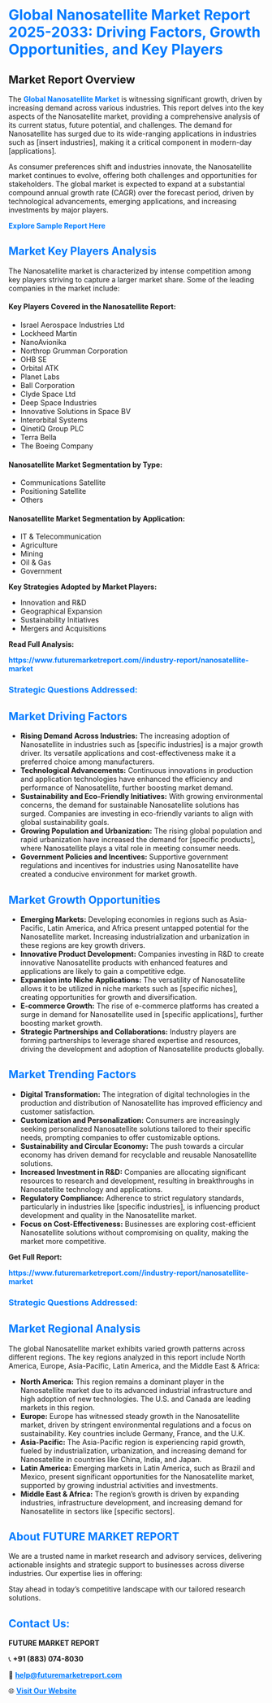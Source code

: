 <h1 style="color: #007BFF;">Global Nanosatellite Market Report 2025-2033: Driving Factors, Growth Opportunities, and Key Players</h1>

<section id="overview">
<h2>Market Report Overview</h2>
<p>The <a href="https://www.futuremarketreport.com//industry-report/nanosatellite-market" style="color: #007BFF; text-decoration: none;"><strong>Global Nanosatellite Market</strong></a> is witnessing significant growth, driven by increasing demand across various industries. This report delves into the key aspects of the Nanosatellite market, providing a comprehensive analysis of its current status, future potential, and challenges. The demand for Nanosatellite has surged due to its wide-ranging applications in industries such as [insert industries], making it a critical component in modern-day [applications].</p>
<p>As consumer preferences shift and industries innovate, the Nanosatellite market continues to evolve, offering both challenges and opportunities for stakeholders. The global market is expected to expand at a substantial compound annual growth rate (CAGR) over the forecast period, driven by technological advancements, emerging applications, and increasing investments by major players.</p>
</section>

<section id="overview">
<p><a href="https://www.futuremarketreport.com//request-sample/reportId=57962" style="color: #007BFF; text-decoration: none;"><strong>Explore Sample Report Here</strong></a></p>
</section>

<section id="key-players">
<h2 style="color: #007BFF;">Market Key Players Analysis</h2>
<p>The Nanosatellite market is characterized by intense competition among key players striving to capture a larger market share. Some of the leading companies in the market include:</p>
<h4>Key Players Covered in the Nanosatellite Report:</h4>
<ul><li>Israel Aerospace Industries Ltd</li><li>Lockheed Martin</li><li>NanoAvionika</li><li>Northrop Grumman Corporation</li><li>OHB SE</li><li>Orbital ATK</li><li>Planet Labs</li><li>Ball Corporation</li><li>Clyde Space Ltd</li><li>Deep Space Industries</li><li>Innovative Solutions in Space BV</li><li>Interorbital Systems</li><li>QinetiQ Group PLC</li><li>Terra Bella</li><li>The Boeing Company</li></ul>
<h4>Nanosatellite Market Segmentation by Type:</h4>
<ul><li>Communications Satellite</li><li>Positioning Satellite</li><li>Others</li></ul>

<h4>Nanosatellite Market Segmentation by Application:</h4>
<ul><li>IT &amp; Telecommunication</li><li>Agriculture</li><li>Mining</li><li>Oil &amp; Gas</li><li>Government</li></ul>
<p><strong>Key Strategies Adopted by Market Players:</strong></p>
<ul>
<li>Innovation and R&D</li>
<li>Geographical Expansion</li>
<li>Sustainability Initiatives</li>
<li>Mergers and Acquisitions</li>
</ul>
</section>

<section>
<p><strong>Read Full Analysis: </strong></p><a href="https://www.futuremarketreport.com//industry-report/nanosatellite-market" style="color: #007BFF; text-decoration: none;"><strong>https://www.futuremarketreport.com//industry-report/nanosatellite-market</strong></a>
<h3 style="color: #007BFF;">Strategic Questions Addressed:</h3>
</section>

<section id="driving-factors">
<h2 style="color: #007BFF;">Market Driving Factors</h2>
<ul>
<li><strong>Rising Demand Across Industries:</strong> The increasing adoption of Nanosatellite in industries such as [specific industries] is a major growth driver. Its versatile applications and cost-effectiveness make it a preferred choice among manufacturers.</li>
<li><strong>Technological Advancements:</strong> Continuous innovations in production and application technologies have enhanced the efficiency and performance of Nanosatellite, further boosting market demand.</li>
<li><strong>Sustainability and Eco-Friendly Initiatives:</strong> With growing environmental concerns, the demand for sustainable Nanosatellite solutions has surged. Companies are investing in eco-friendly variants to align with global sustainability goals.</li>
<li><strong>Growing Population and Urbanization:</strong> The rising global population and rapid urbanization have increased the demand for [specific products], where Nanosatellite plays a vital role in meeting consumer needs.</li>
<li><strong>Government Policies and Incentives:</strong> Supportive government regulations and incentives for industries using Nanosatellite have created a conducive environment for market growth.</li>
</ul>
</section>

<section id="growth-opportunities">
<h2 style="color: #007BFF;">Market Growth Opportunities</h2>
<ul>
<li><strong>Emerging Markets:</strong> Developing economies in regions such as Asia-Pacific, Latin America, and Africa present untapped potential for the Nanosatellite market. Increasing industrialization and urbanization in these regions are key growth drivers.</li>
<li><strong>Innovative Product Development:</strong> Companies investing in R&D to create innovative Nanosatellite products with enhanced features and applications are likely to gain a competitive edge.</li>
<li><strong>Expansion into Niche Applications:</strong> The versatility of Nanosatellite allows it to be utilized in niche markets such as [specific niches], creating opportunities for growth and diversification.</li>
<li><strong>E-commerce Growth:</strong> The rise of e-commerce platforms has created a surge in demand for Nanosatellite used in [specific applications], further boosting market growth.</li>
<li><strong>Strategic Partnerships and Collaborations:</strong> Industry players are forming partnerships to leverage shared expertise and resources, driving the development and adoption of Nanosatellite products globally.</li>
</ul>
</section>

<section id="trending-factors">
<h2 style="color: #007BFF;">Market Trending Factors</h2>
<ul>
<li><strong>Digital Transformation:</strong> The integration of digital technologies in the production and distribution of Nanosatellite has improved efficiency and customer satisfaction.</li>
<li><strong>Customization and Personalization:</strong> Consumers are increasingly seeking personalized Nanosatellite solutions tailored to their specific needs, prompting companies to offer customizable options.</li>
<li><strong>Sustainability and Circular Economy:</strong> The push towards a circular economy has driven demand for recyclable and reusable Nanosatellite solutions.</li>
<li><strong>Increased Investment in R&D:</strong> Companies are allocating significant resources to research and development, resulting in breakthroughs in Nanosatellite technology and applications.</li>
<li><strong>Regulatory Compliance:</strong> Adherence to strict regulatory standards, particularly in industries like [specific industries], is influencing product development and quality in the Nanosatellite market.</li>
<li><strong>Focus on Cost-Effectiveness:</strong> Businesses are exploring cost-efficient Nanosatellite solutions without compromising on quality, making the market more competitive.</li>
</ul>
</section>

<section>
<p><strong>Get Full Report: </strong></p><a href="https://www.futuremarketreport.com//industry-report/nanosatellite-market" style="color: #007BFF; text-decoration: none;"><strong>https://www.futuremarketreport.com//industry-report/nanosatellite-market</strong></a>
<h3 style="color: #007BFF;">Strategic Questions Addressed:</h3>
</section>


<section id="regional-analysis">
<h2 style="color: #007BFF;">Market Regional Analysis</h2>
<p>The global Nanosatellite market exhibits varied growth patterns across different regions. The key regions analyzed in this report include North America, Europe, Asia-Pacific, Latin America, and the Middle East & Africa:</p>
<ul>
<li><strong>North America:</strong> This region remains a dominant player in the Nanosatellite market due to its advanced industrial infrastructure and high adoption of new technologies. The U.S. and Canada are leading markets in this region.</li>
<li><strong>Europe:</strong> Europe has witnessed steady growth in the Nanosatellite market, driven by stringent environmental regulations and a focus on sustainability. Key countries include Germany, France, and the U.K.</li>
<li><strong>Asia-Pacific:</strong> The Asia-Pacific region is experiencing rapid growth, fueled by industrialization, urbanization, and increasing demand for Nanosatellite in countries like China, India, and Japan.</li>
<li><strong>Latin America:</strong> Emerging markets in Latin America, such as Brazil and Mexico, present significant opportunities for the Nanosatellite market, supported by growing industrial activities and investments.</li>
<li><strong>Middle East & Africa:</strong> The region’s growth is driven by expanding industries, infrastructure development, and increasing demand for Nanosatellite in sectors like [specific sectors].</li>
</ul>
</section>

<footer>
<h2 style="color: #007BFF;">About FUTURE MARKET REPORT</h2>
<p>We are a trusted name in market research and advisory services, delivering actionable insights and strategic support to businesses across diverse industries. Our expertise lies in offering:</p>

<p>Stay ahead in today’s competitive landscape with our tailored research solutions.</p>

<h2 style="color: #007BFF;">Contact Us:</h2>
<p><strong>FUTURE MARKET REPORT</strong></p>
<p>📞 <strong>+91 (883) 074-8030</strong></p>
<p>📧 <strong><a href="mailto:help@futuremarketreport.com" style="color: #007BFF;">help@futuremarketreport.com</a></strong></p>
<p>🌐 <strong><a href="https://www.futuremarketreport.com/" style="color: #007BFF;">Visit Our Website</a></strong></p>
</footer>